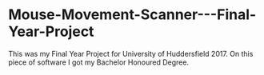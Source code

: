 # Mouse-Movement-Scanner---Final-Year-Project
This was my Final Year Project for University of Huddersfield 2017. On this piece of software I got my Bachelor Honoured Degree.
